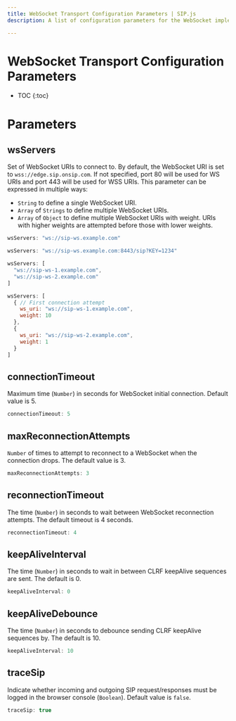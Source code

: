```yaml
---
title: WebSocket Transport Configuration Parameters | SIP.js
description: A list of configuration parameters for the WebSocket implementation of SIP.Transport

---
```

# WebSocket Transport Configuration Parameters

* TOC
{:toc}

# Parameters

## wsServers

Set of WebSocket URIs to connect to. By default, the WebSocket URI is set to `wss://edge.sip.onsip.com`. If not specified, port 80 will be used for WS URIs and port 443 will be used for WSS URIs. This parameter can be expressed in multiple ways:

* `String` to define a single WebSocket URI.
* `Array` of `Strings` to define multiple WebSocket URIs.
* `Array` of `Object` to define multiple WebSocket URIs with weight. URIs with higher weights are attempted before those with lower weights.

~~~ javascript
wsServers: "ws://sip-ws.example.com"
~~~

~~~ javascript
wsServers: "ws://sip-ws.example.com:8443/sip?KEY=1234"
~~~

~~~ javascript
wsServers: [
  "ws://sip-ws-1.example.com",
  "ws://sip-ws-2.example.com"
]
~~~

~~~ javascript
wsServers: [
  { // First connection attempt
    ws_uri: "ws://sip-ws-1.example.com",
    weight: 10
  },
  {
    ws_uri: "ws://sip-ws-2.example.com",
    weight: 1
  }
]
~~~

## connectionTimeout
Maximum time (`Number`) in seconds for WebSocket initial connection. Default value is 5.

~~~ javascript
connectionTimeout: 5
~~~

## maxReconnectionAttempts
`Number` of times to attempt to reconnect to a WebSocket when the connection drops. The default value is 3.

~~~ javascript
maxReconnectionAttempts: 3
~~~

## reconnectionTimeout
The time (`Number`) in seconds to wait between WebSocket reconnection attempts. The default timeout is 4 seconds.

~~~ javascript
reconnectionTimeout: 4
~~~

## keepAliveInterval
The time (`Number`) in seconds to wait in between CLRF keepAlive sequences are sent. The default is 0.

~~~ javascript
keepAliveInterval: 0
~~~

## keepAliveDebounce
The time (`Number`) in seconds to debounce sending CLRF keepAlive sequences by. The default is 10.

~~~ javascript
keepAliveInterval: 10
~~~

## traceSip
Indicate whether incoming and outgoing SIP request/responses must be logged in the browser console (`Boolean`). Default value is `false`.

~~~ javascript
traceSip: true
~~~
